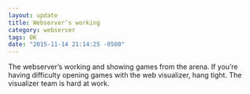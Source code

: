 ```yaml
---
layout: update
title: Webserver’s working
category: webserver
tags: OK
date: "2015-11-14 21:14:25 -0500"
---
```


The webserver’s working and showing games from the arena. If you’re having difficulty opening games with the web visualizer, hang tight. The visualizer team is hard at work.
